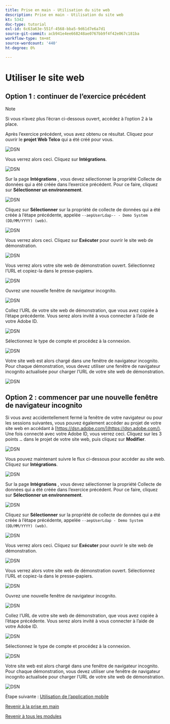 ```yaml
---
title: Prise en main - Utilisation du site web
description: Prise en main - Utilisation du site web
kt: 5342
doc-type: tutorial
exl-id: 6c63a63e-551f-4568-bba5-9d61d7e6a7d1
source-git-commit: acb941e4ee668248ae0767bb9f4f42e067c181ba
workflow-type: tm+mt
source-wordcount: '440'
ht-degree: 0%

---
```


# Utiliser le site web

## Option 1 : continuer de l’exercice précédent

>[!NOTE]
>
>Si vous n’avez plus l’écran ci-dessous ouvert, accédez à l’option 2 à la place.

Après l’exercice précédent, vous avez obtenu ce résultat. Cliquez pour ouvrir le **projet Web Telco** qui a été créé pour vous.

![DSN](./images/dsn5a.png)

Vous verrez alors ceci. Cliquez sur **Intégrations**.

![DSN](./images/web1.png)

Sur la page **Intégrations** , vous devez sélectionner la propriété Collecte de données qui a été créée dans l’exercice précédent. Pour ce faire, cliquez sur **Sélectionner un environnement**.

![DSN](./images/web2.png)

Cliquez sur **Sélectionner** sur la propriété de collecte de données qui a été créée à l’étape précédente, appelée `--aepUserLdap-- - Demo System (DD/MM/YYYY) (web)`.

![DSN](./images/web2a.png)

Vous verrez alors ceci. Cliquez sur **Exécuter** pour ouvrir le site web de démonstration.

![DSN](./images/web2b.png)

Vous verrez alors votre site web de démonstration ouvert. Sélectionnez l’URL et copiez-la dans le presse-papiers.

![DSN](./images/web3.png)

Ouvrez une nouvelle fenêtre de navigateur incognito.

![DSN](./images/web4.png)

Collez l’URL de votre site web de démonstration, que vous avez copiée à l’étape précédente. Vous serez alors invité à vous connecter à l’aide de votre Adobe ID.

![DSN](./images/web5.png)

Sélectionnez le type de compte et procédez à la connexion.

![DSN](./images/web6.png)

Votre site web est alors chargé dans une fenêtre de navigateur incognito. Pour chaque démonstration, vous devez utiliser une fenêtre de navigateur incognito actualisée pour charger l’URL de votre site web de démonstration.

![DSN](./images/web7.png)

## Option 2 : commencer par une nouvelle fenêtre de navigateur incognito

Si vous avez accidentellement fermé la fenêtre de votre navigateur ou pour les sessions suivantes, vous pouvez également accéder au projet de votre site web en accédant à [https://dsn.adobe.com/](https://dsn.adobe.com/). Une fois connecté avec votre Adobe ID, vous verrez ceci. Cliquez sur les 3 points **..** dans le projet de votre site web, puis cliquez sur **Modifier**.

![DSN](./images/web8.png)

Vous pouvez maintenant suivre le flux ci-dessous pour accéder au site web. Cliquez sur **Intégrations**.

![DSN](./images/web1.png)

Sur la page **Intégrations** , vous devez sélectionner la propriété Collecte de données qui a été créée dans l’exercice précédent. Pour ce faire, cliquez sur **Sélectionner un environnement**.

![DSN](./images/web2.png)

Cliquez sur **Sélectionner** sur la propriété de collecte de données qui a été créée à l’étape précédente, appelée `--aepUserLdap - Demo System (DD/MM/YYYY) (web)`.

![DSN](./images/web2a.png)

Vous verrez alors ceci. Cliquez sur **Exécuter** pour ouvrir le site web de démonstration.

![DSN](./images/web2b.png)

Vous verrez alors votre site web de démonstration ouvert. Sélectionnez l’URL et copiez-la dans le presse-papiers.

![DSN](./images/web3.png)

Ouvrez une nouvelle fenêtre de navigateur incognito.

![DSN](./images/web4.png)

Collez l’URL de votre site web de démonstration, que vous avez copiée à l’étape précédente. Vous serez alors invité à vous connecter à l’aide de votre Adobe ID.

![DSN](./images/web5.png)

Sélectionnez le type de compte et procédez à la connexion.

![DSN](./images/web6.png)

Votre site web est alors chargé dans une fenêtre de navigateur incognito. Pour chaque démonstration, vous devez utiliser une fenêtre de navigateur incognito actualisée pour charger l’URL de votre site web de démonstration.

![DSN](./images/web7.png)

Étape suivante : [Utilisation de l’application mobile](./ex5.md)

[Revenir à la prise en main](./getting-started.md)

[Revenir à tous les modules](./../../../overview.md)

